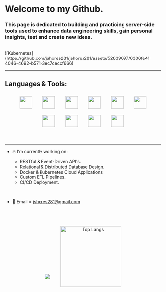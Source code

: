 # Welcome to my Github. 
### This page is dedicated to building and practicing server-side tools used to enhance data engineering skills, gain personal insights, test and create new ideas. 

<br>
![Kubernetes](https://github.com/jshores281/jshores281/assets/52839097/0306fe41-4046-4692-b571-3ec7ceccf666)

-----
## Languages & Tools:

<p align="center"> 
  <a href="https://airflow.apache.org/"><img width="40" hspace="15" vspace="10" src="https://github.com/jshores281/jshores281/assets/52839097/cc7325e0-a614-495c-bfcf-0e01178b586c"/></a>
  <a href="https://www.python.org/"><img width="40" hspace="15" vspace="10" src="https://user-images.githubusercontent.com/52839097/196538956-97c8ce36-abad-4f3b-a133-5552e8b630fe.svg"/></a>
  <a href="https://www.docker.com/"><img width="40" hspace="15" vspace="10" src="https://github.com/jshores281/jshores281/assets/52839097/1d2fb11c-3019-46b2-8c6b-fc13d9c73682"/></a>
  <a href="https://kubernetes.io/"><img width="40" hspace="15" vspace="10" src="https://github.com/jshores281/jshores281/assets/52839097/0306fe41-4046-4692-b571-3ec7ceccf666"/></a>
  <a href="https://aws.amazon.com/ec2/"><img width="40" hspace="15" vspace="10" src="https://user-images.githubusercontent.com/52839097/196538073-a7d41d8b-082e-47c0-a786-4dcb4e9f94cd.svg"/></a>
  <a href="https://www.datastax.com"><img width="40" hspace="15" vspace="10" src="https://github.com/jshores281/jshores281/assets/52839097/7e0c6d32-98ab-40aa-b7e3-df7fc714944b"/></a>  
  <a href="https://www.postgresql.org/"><img width="40" hspace="15" vspace="10" src="https://user-images.githubusercontent.com/52839097/196541997-9f3ab090-f5ac-45ca-a15f-b2a6aee380f7.svg"/></a>
  <a href="https://www.microsoft.com/en-us/sql-server/sql-server-2019"><img width="40" hspace="15" vspace="10" src="https://user-images.githubusercontent.com/52839097/196542082-d01e7638-e769-4a03-b916-0d8711ee6318.svg"/></a>
  <a href="https://www.vmware.com/"><img width="40" hspace="15" vspace="10" src="https://user-images.githubusercontent.com/52839097/196550181-3480d0ce-ae32-40bc-b6ed-2334cca59341.svg"/></a>
  <a href="https://www.linux.org/"><img width="40" hspace="15" vspace="10" src="https://github.com/jshores281/jshores281/assets/52839097/535f97db-5009-4190-992d-5006a9f9261f"/></a>
</p>

<br>

-----

- :fire: I’m currently working on: 

  - RESTful & Event-Driven API's.
  - Relational & Distributed Database Design.
  - Docker & Kubernetes Cloud Applications
  - Custom ETL Pipelines.
  - CI/CD Deployment.
 
<br>

- :key: Email = jshores281@gmail.com

<br>

<p align="center"> 
  <a href="https://github.com/jshores281?tab=repositories"><img  hspace="15" vspace="25" src="https://github-readme-stats.vercel.app/api?username=jshores281&show_icons=true&theme=dark" Jshores GitHub stats/></a>
  <a href="https://github.com/jshores281?tab=repositories"><img height="196" hspace="15" vspace="25" src="https://github-readme-stats.vercel.app/api/top-langs/?username=jshores281&langs_count=8&theme=dark" alt="Top Langs"/></a>
</p>

